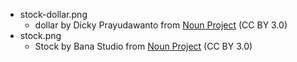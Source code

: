 - stock-dollar.png
    - dollar by Dicky Prayudawanto from <a href="https://thenounproject.com/browse/icons/term/dollar/" target="_blank" title="dollar Icons">Noun Project</a> (CC BY 3.0)
- stock.png
    - Stock by Bana Studio from <a href="https://thenounproject.com/browse/icons/term/stock/" target="_blank" title="Stock Icons">Noun Project</a> (CC BY 3.0)
